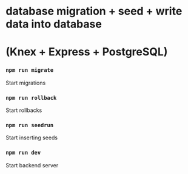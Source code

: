 # database migration + seed + write data into database
#  (Knex + Express + PostgreSQL)

### `npm run migrate`
Start migrations

### `npm run rollback`
Start rollbacks

### `npm run seedrun`
Start inserting seeds

### `npm run dev`
Start backend server




